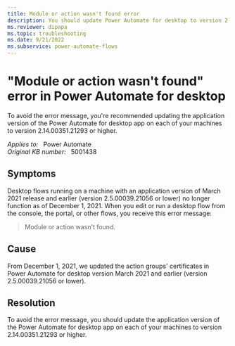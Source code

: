 ```yaml
---
title: Module or action wasn't found error
description: You should update Power Automate for desktop to version 2.14.00351.21293 or higher to avoid the Module or action wasn't found error.
ms.reviewer: dipapa
ms.topic: troubleshooting
ms.date: 9/21/2022
ms.subservice: power-automate-flows
---
```

# "Module or action wasn't found" error in Power Automate for desktop

To avoid the error message, you're recommended updating the application version of the Power Automate for desktop app on each of your machines to version 2.14.00351.21293 or higher.

_Applies to:_ &nbsp; Power Automate  
_Original KB number:_ &nbsp; 5001438

## Symptoms

Desktop flows running on a machine with an application version of March 2021 release and earlier (version 2.5.00039.21056 or lower) no longer function as of December 1, 2021. When you edit or run a desktop flow from the console, the portal, or other flows, you receive this error message:

> Module or action wasn't found.

## Cause

From December 1, 2021, we updated the action groups' certificates in Power Automate for desktop version March 2021 and earlier (version 2.5.00039.21056 or lower).

## Resolution

To avoid the error message, you should update the application version of the Power Automate for desktop app on each of your machines to version 2.14.00351.21293 or higher.
